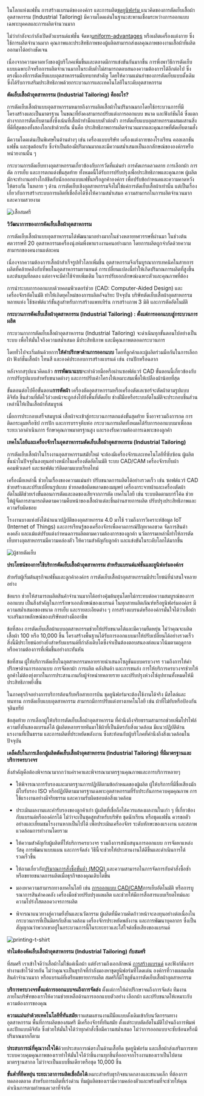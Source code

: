 ในโลกแห่งแฟชั่น การสร้างแบรนด์ขององค์กร และการผลิต[ชุดยูนิฟอร์ม ](/company-shirt)
แนวคิดของการตัดเย็บเสื้อผ้าอุตสาหกรรม (Industrial Tailoring) มีความโดดเด่นในฐานะสะพานเชื่อมระหว่างการออกแบบเฉพาะบุคคลและการผลิตจำนวนมาก 

ไม่ว่ากำลังจะกำลังเปิดตัวแบรนด์แฟชั่น จัดหา[uniform-advantages](/company-shirt) หรือผลิตเครื่องแต่งกาย ซึ่งใช้การผลิตจำนวนมาก คุณภาพและประสิทธิภาพของผู้ผลิตสามารถส่งผลคุณภาพของงานเสื้อผ้าที่ผลิตออกมาได้อย่างชัดเจน

เนื่องจากความคาดหวังของผู้บริโภคเพิ่มขึ้นและตลาดมีการแข่งขันกันมากขึ้น การพึ่งพาวิธีการตัดเย็บแบบเฉพาะกิจหรือการผลิตจำนวนมากในระดับต่ำไม่สามารถตอบสนองความต้องการได้อีกต่อไป ซึ่งตรงนี้เองที่การตัดเย็บแบบอุตสาหกรรมมีบทบาทสำคัญ โดยให้ความแม่นยำของการตัดเย็บแบบดั้งเดิม ซึ่งได้รับการเสริมประสิทธิภาพด้วยกระบวนการและเทคโนโลยีในระดับอุตสาหกรรม

**ตัดเย็บเสื้อผ้าอุตสาหกรรม (Industrial Tailoring) คืออะไร?**

การตัดเย็บเสื้อผ้าแบบอุตสาหกรรมหมายถึงการผลิตเสื้อผ้าในปริมาณมากโดยใช้กระบวนการที่มีโครงสร้างและเป็นมาตรฐาน ในขณะที่ยังคงสามารถปรับแต่งการออกแบบ ขนาด และฟังก์ชันได้ ซึ่งแตกต่างจากการตัดเย็บตามสั่งซึ่งเน้นที่เสื้อผ้าทำมือแบบตัวต่อตัว การตัดเย็บแบบอุตสาหกรรมผสมผสานสิ่งที่ดีที่สุดของทั้งสองโลกเข้าด้วยกัน นั่นคือ ประสิทธิภาพการผลิตจำนวนมากและคุณภาพที่ตัดเย็บตามสั่ง

มีความโดดเด่นเป็นพิเศษในด้านต่างๆ เช่น เครื่องแบบบริษัท เครื่องแต่งกายของโรงเรียน คอลเลกชันแฟชั่น และชุดต้อนรับ ซึ่งจำเป็นต้องมีปริมาณมากและมีความสม่ำเสมอเป็นเอกลักษณ์ขององค์กรหรือหน่วยงานนั้น ๆ 

กระบวนการตัดเย็บทางอุตสาหกรรมเกี่ยวข้องกับการวัดที่แม่นยำ การคัดเกรดลวดลาย การเลือกผ้า การตัด การเย็บ และการตกแต่งขั้นสุดท้าย ทั้งหมดนี้ได้รับการปรับปรุงเพื่อประสิทธิภาพและคุณภาพ ผู้ผลิตมักจะทำงานอย่างใกล้ชิดกับนักออกแบบแฟชั่นหรือลูกค้าองค์กร เพื่อปรับข้อกำหนดและความคาดหวังให้ตรงกัน ในหลาย ๆ ด้าน การตัดเย็บเชิงอุตสาหกรรมจึงไม่ใช่แค่การตัดเย็บเสื้อผ้าเท่านั้น แต่เป็นเรื่องเกี่ยวกับการสร้างระบบการผลิตที่เชื่อถือได้ซึ่งให้ความสม่ำเสมอ ความสามารถในการผลิตจำนวนมาก และความสวยงาม

![เสื้อสมศรี](/blog/what-is-industrial-tailoring-1.jpg)

**วิวัฒนาการของการตัดเย็บเสื้อผ้าอุตสาหกรรม**

การตัดเย็บเสื้อผ้าแบบอุตสาหกรรมได้พัฒนามาอย่างมากในช่วงหลายทศวรรษที่ผ่านมา ในช่วงต้นศตวรรษที่ 20 อุตสาหกรรมเครื่องนุ่งห่มพึ่งพาแรงงานคนอย่างมาก โดยการผลิตถูกจำกัดด้วยความสามารถของคนงานแต่ละคน 

เนื่องจากความต้องการเสื้อผ้าสำเร็จรูปทั่วโลกเพิ่มขึ้น อุตสาหกรรมจึงเริ่มบูรณาการเทคนิคในสายการผลิตที่คล้ายคลึงกับที่พบในอุตสาหกรรมยานยนต์ การเปลี่ยนแปลงนี้ทำให้เกิดปริมาณการผลิตที่สูงขึ้นและต้นทุนที่ลดลง แต่อาจจะมีค่าใช้จ่ายเพิ่มเติม ในการปรับเอกลักษณ์เฉพาะตัวและคุณภาพที่ต้อง

การนำระบบการออกแบบด้วยคอมพิวเตอร์ช่วย (CAD: Computer-Aided Design) และเครื่องจักรอัตโนมัติ ทำให้เกิดยุคใหม่ของการผลิตอัจฉริยะ ปัจจุบัน บริษัทตัดเย็บเสื้อผ้าอุตสาหกรรมหลายแห่ง ใช้ซอฟต์แวร์ขั้นสูงสำหรับการสร้างแพทเทิร์น การสร้างภาพ 3 มิติ และการตัดอัตโนมัติ

**กระบวนการตัดเย็บเสื้อผ้าอุตสาหกรรม (Industrial Tailoring) : ตั้งแต่การออกแบบสู่กระบวนการผลิต**

กระบวนกาการตัดเย็บเสื้อผ้าอุตสาหกรรม (Industrial Tailoring) จะดำเนินทุกขั้นตอนไปอย่างเป็นระบบ เพื่อให้มั่นใจถึงความสม่ำเสมอ มีประสิทธิภาพ และมีคุณภาพตลอดกระบวนการ

โดยทั่วไปจะเริ่มต้นด้วยการ**ให้คำปรึกษาด้านการออกแบบ** โดยที่ลูกค้าและผู้ผลิตร่วมมือกันในการเลือกผ้า ฟังก์ชั่นเสื้อผ้า โทนสี และองค์ประกอบการสร้างแบรนด์ เช่น งานปักหรือฉลาก

หลังจากสรุปแนวคิดแล้ว **การพัฒนาแบบ**จะทำด้วยมือหรือผ่านซอฟต์แวร์ CAD ขั้นตอนนี้เกี่ยวข้องกับการปรับรูปแบบสำหรับขนาดต่างๆ และการปรับเค้าโครงให้เหมาะสมเพื่อให้เปลืองผ้าน้อยที่สุด

ขั้นตอนต่อไปคือขั้นตอน**การตัดผ้า** เครื่องตัดอุตสาหกรรมหรือเครื่องตัดเลเซอร์จะตัดผ้าตามรูปแบบดิจิทัล ชิ้นส่วนที่ตัดไว้ล่วงหน้าจะถูกส่งไปยังพื้นที่ตัดเย็บ ช่างฝีมือหรือระบบอัตโนมัติจะประกอบชิ้นส่วนเหล่านี้ให้เป็นเสื้อผ้าที่สมบูรณ์

เมื่อการประกอบเสร็จสมบูรณ์ เสื้อผ้าจะเข้าสู่กระบวนการตกแต่งขั้นสุดท้าย ซึ่งอาจรวมถึงการกด การติดกระดุมหรือซิป การปัก และการบรรจุหีบห่อ กระบวนการผลิตทั้งหมดได้รับการออกแบบมาเพื่อลดระยะเวลาดำเนินการ รักษาคุณภาพมาตรฐานสูง และรองรับความต้องการเฉพาะของลูกค้า 

**เทคโนโลยีและเครื่องจักรในอุตสาหกรรมตัดเย็บเสื้อผ้าอุตสาหกรรม (Industrial Tailoring)**

การตัดเย็บเสื้อผ้าในโรงงานอุตสาหกรรมสมัยใหม่ จะต้องมีเครื่องจักรและเทคโนโลยีที่ซับซ้อน ผู้ผลิตชั้นนำในปัจจุบันลงทุนอย่างหนักในเครื่องตัดอัตโนมัติ ระบบ CAD/CAM เครื่องจักรเย็บผ้าคอมพิวเตอร์ และซอฟต์แวร์ติดตามแบบเรียลไทม์ 

เครื่องมือเหล่านี้ ช่วยในเรื่องของความแม่นยำ ปรับขนาดการผลิตได้อย่างรวดเร็ว เช่น ซอฟต์แวร์ CAD ช่วยสร้างและปรับเปลี่ยนรูปแบบ ช่วยลดข้อผิดพลาดของมนุษย์ เครื่องกระจายผ้าและเครื่องตัดผ้าอัตโนมัติช่วยเร่งขั้นตอนการตัดและลดของเสียจากการตัด เทคโนโลยี เช่น ระบบติดตามบาร์โค้ด ช่วยให้ผู้จัดการสามารถติดตามความคืบหน้าของเสื้อผ้าแต่ละชิ้นผ่านสายการผลิต ปรับปรุงประสิทธิภาพและความรับผิดชอบ

โรงงานบางแห่งยังได้นำแนวปฏิบัติของอุตสาหกรรม 4.0 มาใช้ รวมถึงการวิเคราะห์ข้อมูล IoT (Internet of Things) และการเรียนรู้ของเครื่องจักรเพื่อคาดการณ์ปัญหาคอขวด จัดการสินค้าคงคลัง และแม้แต่ปรับแต่งกำหนดการผลิตตามความต้องการของลูกค้า นวัตกรรมเหล่านี้ทำให้การตัดเย็บทางอุตสาหกรรมมีความคล่องตัว ให้ความสำคัญกับลูกค้า และแข่งขันในระดับโลกได้มากขึ้น

![ผู้ชายตัดเย็บ](/blog/what-is-industrial-tailoring-2.jpg)

**ประโยชน์ของการใช้บริการตัดเย็บเสื้อผ้าอุตสาหกรรม สำหรับแบรนด์แฟชั่นและยูนิฟอร์มองค์กร**

สำหรับผู้เริ่มต้นธุรกิจแฟชั่นและลูกค้าองค์กร การตัดเย็บเสื้อผ้าอุตสาหกรรมมีประโยชน์ที่น่าสนใจหลายอย่าง

ข้อแรก ช่วยให้สามารถผลิตสินค้าจำนวนมากได้อย่างคุ้มต้นทุนโดยไม่กระทบต่อความสมบูรณ์ของการออกแบบ เป็นสิ่งสำคัญในการรักษาเอกลักษณ์ของแบรนด์ ในทุกสายผลิตภัณฑ์หรือยูนิฟอร์มองค์กร มีความสม่ำเสมอของขนาด การเย็บ และรายละเอียดต่าง ๆ การสร้างแบรนด์หรือองค์กรมั่นใจได้ว่าเสื้อผ้าจะเสริมภาพลักษณ์ของบริษัทอย่างมืออาชีพ

ข้อที่สอง การตัดเย็บเสื้อผ้าแบบอุตสาหกรรมช่วยให้ปรับขนาดได้และมีความยืดหยุ่น ไม่ว่าคุณจะผลิตเสื้อผ้า 100 หรือ 10,000 ชิ้น โครงสร้างพื้นฐานได้รับการออกแบบมาให้ปรับเปลี่ยนได้อย่างรวดเร็ว สิ่งนี้มีประโยชน์อย่างยิ่งสำหรับแบรนด์ที่กำลังเติบโตซึ่งจำเป็นต้องตอบสนองต่อแนวโน้มตามฤดูกาลหรือความต้องการที่เพิ่มขึ้นอย่างกะทันหัน

ข้อที่สาม ผู้ให้บริการตัดเย็บในอุตสาหกรรมหลายรายนำเสนอโซลูชันแบบครบวงจร รวมถึงการให้คำปรึกษาด้านการออกแบบ การจัดหาผ้า การผลิต คลังสินค้า และการขนส่ง การให้บริการครบวงจรช่วยให้ลูกค้าไม่ต้องยุ่งยากในการประสานงานกับผู้จำหน่ายหลายราย และปรับปรุงห่วงโซ่อุปทานทั้งหมดให้มีประสิทธิภาพยิ่งขึ้น

ในภาคธุรกิจอย่างการบริการต้อนรับหรือสายการบิน ชุดยูนิฟอร์มจะต้องใช้งานได้จริง มีสไตล์และทนทาน การตัดเย็บแบบอุตสาหกรรม สามารถมีการปรับแต่งทางเทคโนโลยี เช่น ผ้าที่ไม่ยับหรือป้องกันจุลินทรีย์

ข้อสุดท้าย การเลือกผู้ให้บริการตัดเย็บเสื้อผ้าอุตสาหกรรม ที่คำนึงถึงจริยธรรมสามารถช่วยเพิ่มโปรไฟล์ความยั่งยืนของแบรนด์ได้ ผู้ผลิตหลายรายหันมาใช้ผ้าที่เป็นมิตรกับสิ่งแวดล้อม มีแนวปฏิบัติด้านแรงงานที่เป็นธรรม และการผลิตที่ประหยัดพลังงาน ซึ่งสะท้อนกับผู้บริโภคที่คำนึงถึงสิ่งแวดล้อมในปัจจุบัน

**เคล็ดลับในการเลือกผู้ผลิตตัดเย็บเสื้อผ้าอุตสาหกรรม (Industrial Tailoring) ที่มีมาตรฐานและบริการครบวงจร**

สิ่งสำคัญคือต้องพิจารณามากกว่าแค่ราคาและพิจารณามาตรฐานคุณภาพและการบริการหลายๆ 

- ให้พิจารณาการรับรองและมาตรฐานการปฏิบัติตามข้อกำหนดของผู้ผลิต ผู้ให้บริการที่มีชื่อเสียงมักมีใบรับรอง ISO หรือปฏิบัติตามมาตรฐานเฉพาะอุตสาหกรรมที่รับประกันการควบคุมคุณภาพ การใช้แรงงานอย่างมีจริยธรรม และความรับผิดชอบต่อสิ่งแวดล้อม

- ประเมินผลงานและคำรับรองของลูกค้าเก่า ผู้ผลิตที่เชื่อถือได้ควรแสดงผลงานในเก่า ๆ ที่เกี่ยวข้องกับแบรนด์หรือองค์กรได้ ไม่ว่าจะเป็นชุดสูทสำหรับบริษัท ชุดนักเรียน หรือชุดแฟชั่น ควรขอตัวอย่างและเยี่ยมชมโรงงานหากเป็นไปได้ เพื่อประเมินเครื่องจักร ระดับทักษะของแรงงาน และสภาพแวดล้อมการทำงานโดยรวม

- ให้ความสำคัญกับผู้ผลิตที่ให้บริการครบวงจร รวมถึงการสนับสนุนการออกแบบ การจัดหาแหล่งวัสดุ การพัฒนาแบบแผน และการจัดส่ง วิธีนี้จะช่วยให้ประสานงานได้ดีขึ้นและดำเนินการได้รวดเร็วขึ้น 

- ให้ถามเกี่ยวกับ[ปริมาณการสั่งซื้อขั้นต่ำ (MOQ) ](https://insights.made-in-china.com/th/What-Is-Minimum-Order-Quantity-How-to-Negotiate-MOQ-for-Both-Parties_xafTjEkPFmHe.html)
และความสามารถในการจัดการกับคำสั่งซื้อซ้ำหรือขยายขนาดการผลิตเมื่อธุรกิจของคุณเติบโตขึ้น

- มองหาความสามารถทางเทคโนโลยี เช่น [การออกแบบ CAD/CAM](https://zw3dthailand.com/news/cad-cam-cnc-คืออะไร)การเย็บอัตโนมัติ หรือการบูรณาการสินค้าคงคลัง เครื่องมือช่วยปรับปรุงผลผลิต และช่วยให้มีการสื่อสารแบบเรียลไทม์และความโปร่งใสตลอดวงจรการผลิต 

- พิจารณาแนวทางสู่ความยั่งยืนและนวัตกรรม ผู้ผลิตที่มีความคิดก้าวหน้าจะลงทุนอย่างต่อเนื่องในกระบวนการที่เป็นมิตรกับสิ่งแวดล้อม เครื่องจักรประหยัดพลังงาน และการพัฒนาบุคลากร ซึ่งเป็นสัญญาณว่าพวกเขาอยู่ในกระบวนการนี้ในระยะยาวและใส่ใจต่อชื่อเสียงของแบรนด์

![printing-t-shirt](/blog/what-is-industrial-tailoring-3.jpg)

**ทำไมต้องตัดเย็บเสื้อผ้าอุตสาหกรรม (Industrial Tailoring) กับสมศรี**

ที่สมศรี เราเข้าใจดีว่าเสื้อผ้าไม่ใช่แค่เนื้อผ้า แต่ยังรวมถึงเอกลักษณ์ [การสร้างแบรนด์](/how-to-start-your-own-tshirt-business)
 และฟังก์ชันการทำงานเข้าไว้ด้วยกัน ไม่ว่าคุณจะเป็นธุรกิจที่กำลังมองหาชุดยูนิฟอร์มที่โดดเด่น องค์กรที่วางแผนผลิตสินค้าจำนวนมาก หรือแบรนด์ที่เตรียมขยายการผลิต สมศรีก็มีโซลูชันการตัดเย็บเสื้อผ้าอุตสาหกรรม

 **บริการครบวงจรตั้งแต่การออกแบบจนถึงการจัดส่ง** ตั้งแต่การให้คำปรึกษาจนถึงการจัดส่ง ทีมงานภายในบริษัทของเราให้ความช่วยเหลือด้านการออกแบบตัวอย่าง เลือกผ้า และปรับขนาดให้เหมาะกับความต้องการของคุณ 

 **ความแม่นยำด้วยเทคโนโลยีที่ทันสมัย**เราผสมผสานงานฝีมือแบบดั้งเดิมเข้ากับนวัตกรรมทางอุตสาหกรรม พื้นที่การผลิตของสมศรี มีเครื่องจักรที่ทันสมัย ​​ตั้งแต่ระบบตัดอัตโนมัติไปจนถึงการพิมพ์ และปักแบบดิจิทัล ซึ่งช่วยให้มั่นใจได้ว่าทุกคำสั่งซื้อมีความสม่ำเสมอ ไม่ว่าการออกแบบจะซับซ้อนหรือมีปริมาณมากก็ตาม

 **ประสบการณ์ที่คุณวางใจได้**ด้วยประสบการณ์ตรงในด้านเสื้อยืด ชุดยูนิฟอร์ม และเสื้อผ้าส่งเสริมการขาย ระบบควบคุมคุณภาพของเราทำให้มั่นใจได้ว่าชิ้นงานทุกชิ้นที่ออกจากโรงงานของเราเป็นไปตามมาตรฐานสากล ไม่ว่าจะเป็นแบบชิ้นเดียวหรือชุด 10,000 ชิ้น 

 **ขั้นต่ำที่ยืดหยุ่น ระยะเวลาการผลิตเชื่อถือได้**เหมาะสำหรับธุรกิจขนาดกลางและขนาดเล็ก ที่ต้องการทดลองตลาด สำหรับการผลิตที่เร่งด่วน ทีมผู้ผลิตของเรามีความคล่องตัวและพร้อมที่จะช่วยให้คุณดำเนินการตามกำหนดเวลาที่จำกัด
